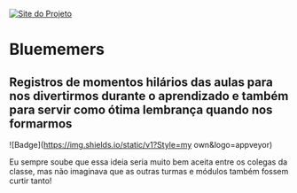 [![Site do Projeto](https://i.imgur.com/5U1yeQ0.png)](https://bluememers.herokuapp.com/)
# Bluememers
## Registros de momentos hilários das aulas para nos divertirmos durante o aprendizado e também para servir como ótima lembrança quando nos formarmos 

![Badge](https://img.shields.io/static/v1?Style=my own&logo=appveyor)


Eu sempre soube que essa ideia seria muito bem aceita entre os colegas da classe, mas não imaginava que as outras turmas e módulos também fossem curtir tanto!
